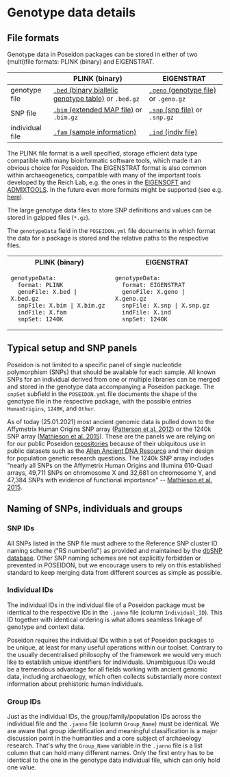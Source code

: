 # Genotype data details

## File formats

Genotype data in Poseidon packages can be stored in either of two (multi)file formats: PLINK (binary) and EIGENSTRAT.

|   | PLINK (binary) | EIGENSTRAT |
|---|---|---|
| genotype file | [`.bed` (binary biallelic genotype table)](https://www.cog-genomics.org/plink/1.9/formats#bed) or `.bed.gz` | [`.geno` (genotype file)](https://github.com/DReichLab/EIG/blob/fb4fb59065055d3622e0f97f0149588eae630a3e/CONVERTF/README#L67) or `.geno.gz`
| SNP file  | [`.bim` (extended MAP file)](https://www.cog-genomics.org/plink/1.9/formats#bim) or `.bim.gz` | [`.snp` (snp file)](https://github.com/DReichLab/EIG/blob/fb4fb59065055d3622e0f97f0149588eae630a3e/CONVERTF/README#L67) or `.snp.gz` |
| individual file  | [`.fam` (sample information)](https://www.cog-genomics.org/plink/1.9/formats#fam) | [`.ind` (indiv file)](https://github.com/DReichLab/EIG/blob/fb4fb59065055d3622e0f97f0149588eae630a3e/CONVERTF/README#L67) |

The PLINK file format is a well specified, storage efficient data type compatible with many bioinformatic software tools, which made it an obvious choice for Poseidon. The EIGENSTRAT format is also common within archaeogenetics, compatible with many of the important tools developed by the Reich Lab, e.g. the ones in the [EIGENSOFT](https://github.com/DReichLab/EIG) and [ADMIXTOOLS](https://github.com/DReichLab/AdmixTools). In the future even more formats might be supported (see e.g. [here](https://reich.hms.harvard.edu/software/InputFileFormats)).

The large genotype data files to store SNP definitions and values can be stored in gzipped files (`*.gz`).

The `genotypeData` field in the `POSEIDON.yml` file documents in which format the data for a package is stored and the relative paths to the respective files.

<table>
<tr>
<th>PLINK (binary)</th>
<th>EIGENSTRAT</th>
</tr>
<tr>
<td>

```
genotypeData:
  format: PLINK
  genoFile: X.bed | X.bed.gz
  snpFile: X.bim | X.bim.gz
  indFile: X.fam
  snpSet: 1240K
```
</td>
<td>

```
genotypeData:
  format: EIGENSTRAT
  genoFile: X.geno | X.geno.gz
  snpFile: X.snp | X.snp.gz
  indFile: X.ind
  snpSet: 1240K
```
</td>
</tr>
</table>

## Typical setup and SNP panels

Poseidon is not limited to a specific panel of single nucleotide polymorphism (SNPs) that should be available for each sample. All known SNPs for an individual derived from one or multiple libraries can be merged and stored in the genotype data accompanying a Poseidon package. The `snpSet` subfield in the `POSEIDON.yml` file documents the shape of the genotype file in the respective package, with the possible entries `HumanOrigins`, `1240K`, and `Other`.

As of today (25.01.2021) most ancient genomic data is pulled down to the Affymetrix Human Origins SNP array ([Patterson et al. 2012](https://dx.doi.org/10.1534%2Fgenetics.112.145037)) or the 1240k SNP array ([Mathieson et al. 2015](https://dx.doi.org/10.1038%2Fnature16152)). These are the panels we are relying on for our public Poseidon [repositories](repos) because of their ubiquitous use in public datasets such as the [Allen Ancient DNA Resource](https://reich.hms.harvard.edu/allen-ancient-dna-resource-aadr-downloadable-genotypes-present-day-and-ancient-dna-data) and their design for population genetic research questions. The 1240k SNP array includes "nearly all SNPs on the Affymetrix Human Origins and Illumina 610-Quad arrays, 49,711 SNPs on chromosome X and 32,681 on chromosome Y, and 47,384 SNPs with evidence of functional importance" -- [Mathieson et al. 2015](https://www.ncbi.nlm.nih.gov/pmc/articles/PMC4918750/).

## Naming of SNPs, individuals and groups

### SNP IDs

All SNPs listed in the SNP file must adhere to the Reference SNP cluster ID naming scheme ("RS number/id") as provided and maintained by the [dbSNP database](https://www.ncbi.nlm.nih.gov/snp/). Other SNP naming schemes are not explicitly forbidden or prevented in POSEIDON, but we encourage users to rely on this established standard to keep merging data from different sources as simple as possible.

### Individual IDs

The individual IDs in the individual file of a Poseidon package must be identical to the respective IDs in the `.janno` file (column `Individual_ID`). This ID together with identical ordering is what allows seamless linkage of genotype and context data.

Poseidon requires the individual IDs within a set of Poseidon packages to be unique, at least for many useful operations within our toolset. Contrary to the usually decentralised philosophy of the framework we would very much like to establish unique identifiers for individuals. Unambiguous IDs would be a tremendous advantage for all fields working with ancient genomic data, including archaeology, which often collects substantially more context information about prehistoric human individuals.

### Group IDs

Just as the individual IDs, the group/family/population IDs across the individual file and the `.janno` file (column `Group_Name`) must be identical. We are aware that group identification and meaningful classification is a major discussion point in the humanities and a core subject of archaeology research. That's why the `Group_Name` variable in the `.janno` file is a list column that can hold many different names. Only the first entry has to be identical to the one in the genotype data individual file, which can only hold one value.
